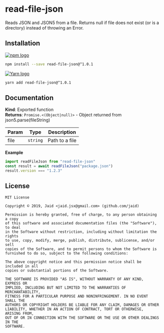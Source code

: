 # read-file-json


Reads JSON and JSON5 from a file. Returns null if file does not exist (or is a directory) instead of throwing an Error.

## Installation
<a href='https://npmjs.com/package/read-file-json'><img alt='npm logo' src='https://github.com/Jaid/action-readme/raw/master/images/base-assets/npm.png'/></a>
```bash
npm install --save read-file-json@^1.0.1
```
<a href='https://yarnpkg.com/package/read-file-json'><img alt='Yarn logo' src='https://github.com/Jaid/action-readme/raw/master/images/base-assets/yarn.png'/></a>
```bash
yarn add read-file-json@^1.0.1
```



## Documentation
**Kind**: Exported function  
**Returns**: <code>Promise.&lt;(Object\|null)&gt;</code> - Object returned from json5.parse(fileString)  

| Param | Type | Description |
| --- | --- | --- |
| file | <code>string</code> | Path to a file |

**Example**  
```javascript
import readFileJson from "read-file-json"
const result = await readFileJson("package.json")
result.version === "1.2.3"
```


## License
```text
MIT License

Copyright © 2019, Jaid <jaid.jsx@gmail.com> (github.com/jaid)

Permission is hereby granted, free of charge, to any person obtaining a copy
of this software and associated documentation files (the "Software"), to deal
in the Software without restriction, including without limitation the rights
to use, copy, modify, merge, publish, distribute, sublicense, and/or sell
copies of the Software, and to permit persons to whom the Software is
furnished to do so, subject to the following conditions:

The above copyright notice and this permission notice shall be included in all
copies or substantial portions of the Software.

THE SOFTWARE IS PROVIDED "AS IS", WITHOUT WARRANTY OF ANY KIND, EXPRESS OR
IMPLIED, INCLUDING BUT NOT LIMITED TO THE WARRANTIES OF MERCHANTABILITY,
FITNESS FOR A PARTICULAR PURPOSE AND NONINFRINGEMENT. IN NO EVENT SHALL THE
AUTHORS OR COPYRIGHT HOLDERS BE LIABLE FOR ANY CLAIM, DAMAGES OR OTHER
LIABILITY, WHETHER IN AN ACTION OF CONTRACT, TORT OR OTHERWISE, ARISING FROM,
OUT OF OR IN CONNECTION WITH THE SOFTWARE OR THE USE OR OTHER DEALINGS IN THE
SOFTWARE.
```
